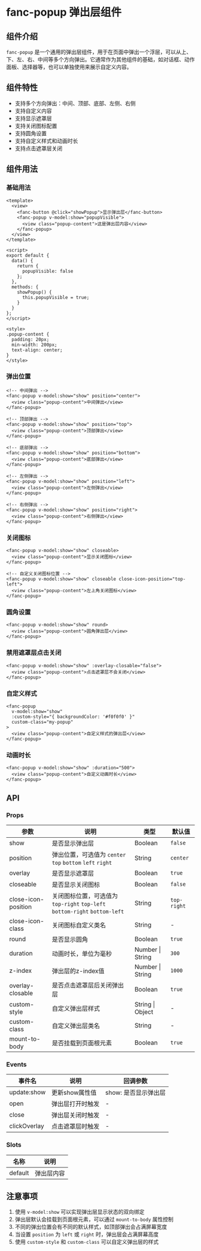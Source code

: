 # fanc-popup 弹出层组件

## 组件介绍

`fanc-popup` 是一个通用的弹出层组件，用于在页面中弹出一个浮层，可以从上、下、左、右、中间等多个方向弹出。它通常作为其他组件的基础，如对话框、动作面板、选择器等，也可以单独使用来展示自定义内容。

## 组件特性

- 支持多个方向弹出：中间、顶部、底部、左侧、右侧
- 支持自定义内容
- 支持显示遮罩层
- 支持关闭图标配置
- 支持圆角设置
- 支持自定义样式和动画时长
- 支持点击遮罩层关闭

## 组件用法

### 基础用法

```vue
<template>
  <view>
    <fanc-button @click="showPopup">显示弹出层</fanc-button>
    <fanc-popup v-model:show="popupVisible">
      <view class="popup-content">这是弹出层内容</view>
    </fanc-popup>
  </view>
</template>

<script>
export default {
  data() {
    return {
      popupVisible: false
    };
  },
  methods: {
    showPopup() {
      this.popupVisible = true;
    }
  }
};
</script>

<style>
.popup-content {
  padding: 20px;
  min-width: 200px;
  text-align: center;
}
</style>
```

### 弹出位置

```vue
<!-- 中间弹出 -->
<fanc-popup v-model:show="show" position="center">
  <view class="popup-content">中间弹出</view>
</fanc-popup>

<!-- 顶部弹出 -->
<fanc-popup v-model:show="show" position="top">
  <view class="popup-content">顶部弹出</view>
</fanc-popup>

<!-- 底部弹出 -->
<fanc-popup v-model:show="show" position="bottom">
  <view class="popup-content">底部弹出</view>
</fanc-popup>

<!-- 左侧弹出 -->
<fanc-popup v-model:show="show" position="left">
  <view class="popup-content">左侧弹出</view>
</fanc-popup>

<!-- 右侧弹出 -->
<fanc-popup v-model:show="show" position="right">
  <view class="popup-content">右侧弹出</view>
</fanc-popup>
```

### 关闭图标

```vue
<fanc-popup v-model:show="show" closeable>
  <view class="popup-content">显示关闭图标</view>
</fanc-popup>

<!-- 自定义关闭图标位置 -->
<fanc-popup v-model:show="show" closeable close-icon-position="top-left">
  <view class="popup-content">左上角关闭图标</view>
</fanc-popup>
```

### 圆角设置

```vue
<fanc-popup v-model:show="show" round>
  <view class="popup-content">圆角弹出层</view>
</fanc-popup>
```

### 禁用遮罩层点击关闭

```vue
<fanc-popup v-model:show="show" :overlay-closable="false">
  <view class="popup-content">点击遮罩层不会关闭</view>
</fanc-popup>
```

### 自定义样式

```vue
<fanc-popup 
  v-model:show="show" 
  :custom-style="{ backgroundColor: '#f0f0f0' }"
  custom-class="my-popup"
>
  <view class="popup-content">自定义样式的弹出层</view>
</fanc-popup>
```

### 动画时长

```vue
<fanc-popup v-model:show="show" :duration="500">
  <view class="popup-content">自定义动画时长</view>
</fanc-popup>
```

## API

### Props

| 参数 | 说明 | 类型 | 默认值 |
| --- | --- | --- | --- |
| show | 是否显示弹出层 | Boolean | `false` |
| position | 弹出位置，可选值为 `center` `top` `bottom` `left` `right` | String | `center` |
| overlay | 是否显示遮罩层 | Boolean | `true` |
| closeable | 是否显示关闭图标 | Boolean | `false` |
| close-icon-position | 关闭图标位置，可选值为 `top-right` `top-left` `bottom-right` `bottom-left` | String | `top-right` |
| close-icon-class | 关闭图标自定义类名 | String | - |
| round | 是否显示圆角 | Boolean | `true` |
| duration | 动画时长，单位为毫秒 | Number \| String | `300` |
| z-index | 弹出层的z-index值 | Number \| String | `1000` |
| overlay-closable | 是否点击遮罩层后关闭弹出层 | Boolean | `true` |
| custom-style | 自定义弹出层样式 | String \| Object | - |
| custom-class | 自定义弹出层类名 | String | - |
| mount-to-body | 是否挂载到页面根元素 | Boolean | `true` |

### Events

| 事件名 | 说明 | 回调参数 |
| --- | --- | --- |
| update:show | 更新show属性值 | show: 是否显示弹出层 |
| open | 弹出层打开时触发 | - |
| close | 弹出层关闭时触发 | - |
| clickOverlay | 点击遮罩层时触发 | - |

### Slots

| 名称 | 说明 |
| --- | --- |
| default | 弹出层内容 |

## 注意事项

1. 使用 `v-model:show` 可以实现弹出层显示状态的双向绑定
2. 弹出层默认会挂载到页面根元素，可以通过 `mount-to-body` 属性控制
3. 不同的弹出位置会有不同的默认样式，如顶部弹出会占满屏幕宽度
4. 当设置 `position` 为 `left` 或 `right` 时，弹出层会占满屏幕高度
5. 使用 `custom-style` 和 `custom-class` 可以自定义弹出层的样式 